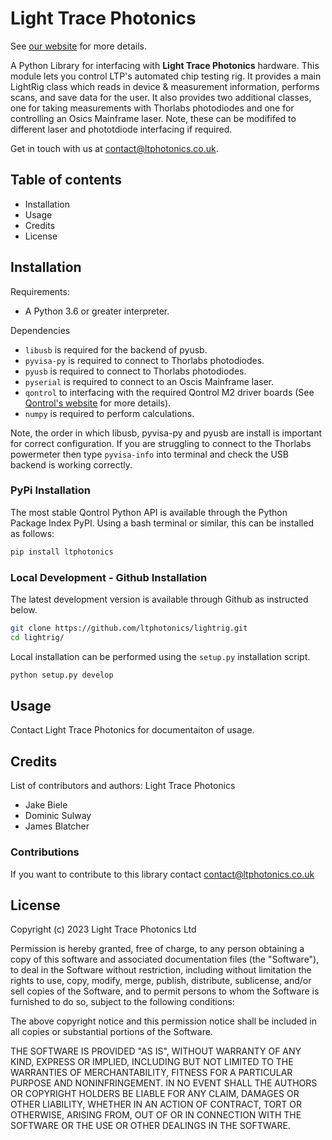 # Light Trace Photonics

See [our website](https://www.ltphotonics.co.uk/) for more details.

A Python Library for interfacing with **Light Trace Photonics** hardware. This module lets you control LTP's automated chip testing rig. It provides 
a main LightRig class which reads in device & measurement information, performs scans, and save data for the user. It also provides two additional classes, one for taking measurements with Thorlabs photodiodes and one for controlling an Osics Mainframe laser. Note, these can be modififed to different laser and phototdiode interfacing if required.

Get in touch with us at
contact@ltphotonics.co.uk.

## Table of contents
- Installation
- Usage
- Credits
- License


## Installation

Requirements:
- A Python 3.6 or greater interpreter.

Dependencies
- `libusb` is required for the backend of pyusb.
- `pyvisa-py` is required to connect to Thorlabs photodiodes.
- `pyusb` is required to connect to Thorlabs photodiodes.
- `pyserial` is required to connect to an Oscis Mainframe laser.
- `qontrol` to interfacing with the required Qontrol M2 driver boards (See [Qontrol's website](https://qontrol.co.uk/) for more details).
- `numpy` is required to perform calculations.

Note, the order in which libusb, pyvisa-py and pyusb are install is important for correct configuration. If you are struggling to connect to the Thorlabs powermeter then type `pyvisa-info` into terminal and check the USB backend is working correctly.

### PyPi Installation

The most stable Qontrol Python API is available through the Python Package Index PyPI. Using a bash terminal or similar, this can be installed as follows:
```bash
pip install ltphotonics
```

### Local Development - Github Installation

The latest development version is available through Github as instructed below.

```bash
git clone https://github.com/ltphotonics/lightrig.git
cd lightrig/
```

Local installation can be performed using the `setup.py` installation script.

```bash
python setup.py develop
```

## Usage
Contact Light Trace Photonics for documentaiton of usage.

## Credits
List of contributors and authors:
Light Trace Photonics
- Jake Biele
- Dominic Sulway
- James Blatcher

### Contributions
If you want to contribute to this library contact contact@ltphotonics.co.uk

## License
Copyright (c) 2023 Light Trace Photonics Ltd

Permission is hereby granted, free of charge, to any person obtaining a copy
of this software and associated documentation files (the "Software"), to deal
in the Software without restriction, including without limitation the rights
to use, copy, modify, merge, publish, distribute, sublicense, and/or sell
copies of the Software, and to permit persons to whom the Software is
furnished to do so, subject to the following conditions:

The above copyright notice and this permission notice shall be included in all
copies or substantial portions of the Software.

THE SOFTWARE IS PROVIDED "AS IS", WITHOUT WARRANTY OF ANY KIND, EXPRESS OR
IMPLIED, INCLUDING BUT NOT LIMITED TO THE WARRANTIES OF MERCHANTABILITY,
FITNESS FOR A PARTICULAR PURPOSE AND NONINFRINGEMENT. IN NO EVENT SHALL THE
AUTHORS OR COPYRIGHT HOLDERS BE LIABLE FOR ANY CLAIM, DAMAGES OR OTHER
LIABILITY, WHETHER IN AN ACTION OF CONTRACT, TORT OR OTHERWISE, ARISING FROM,
OUT OF OR IN CONNECTION WITH THE SOFTWARE OR THE USE OR OTHER DEALINGS IN THE
SOFTWARE.


